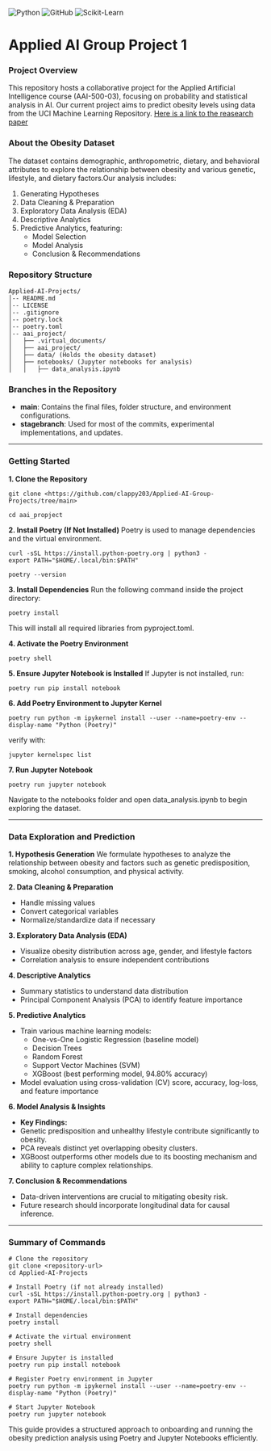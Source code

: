 ![Python](https://img.shields.io/badge/python-3670A0?style=for-the-badge&logo=python&logoColor=ffdd54) ![GitHub](https://img.shields.io/badge/GitHub-181717?style=flat-square&logo=GitHub&logoColor=white) ![Scikit-Learn](https://img.shields.io/badge/scikit--learn-F7931E?style=for-the-badge&logo=scikit-learn&logoColor=white)

# Applied AI Group Project 1

### **Project Overview**
This repository hosts a collaborative project for the Applied Artificial Intelligence course (AAI-500-03), focusing on probability and statistical analysis in AI. Our current project aims to predict obesity levels using data from the UCI Machine Learning Repository. [Here is a link to the reasearch paper](https://drive.google.com/file/d/1MyrZ4Fwynu6rkM8SO6BYm7R7-A3JLtKh/view?usp=drive_link)

### **About the Obesity Dataset**
The dataset contains demographic, anthropometric, dietary, and behavioral attributes to explore the relationship between obesity and various genetic, lifestyle, and dietary factors.Our analysis includes:
1. Generating Hypotheses
2. Data Cleaning & Preparation
3. Exploratory Data Analysis (EDA)
4. Descriptive Analytics
5. Predictive Analytics, featuring:
   - Model Selection
   - Model Analysis
   - Conclusion & Recommendations

### **Repository Structure**
```plaintext
Applied-AI-Projects/
│-- README.md
│-- LICENSE
│-- .gitignore
│-- poetry.lock
│-- poetry.toml
│-- aai_project/
│   ├── .virtual_documents/
│   ├── aai_project/
│   ├── data/ (Holds the obesity dataset)
│   ├── notebooks/ (Jupyter notebooks for analysis)
│   │   ├── data_analysis.ipynb
```

### **Branches in the Repository**
- **main**: Contains the final files, folder structure, and environment configurations.
- **stagebranch**: Used for most of the commits, experimental implementations, and updates.

---

### **Getting Started**
**1. Clone the Repository**
```
git clone <https://github.com/clappy203/Applied-AI-Group-Projects/tree/main>

cd aai_propject
```

**2. Install Poetry (If Not Installed)**
    Poetry is used to manage dependencies and the virtual environment.
```
curl -sSL https://install.python-poetry.org | python3 -
export PATH="$HOME/.local/bin:$PATH"

poetry --version
```

**3. Install Dependencies**
Run the following command inside the project directory:
```
poetry install
```
This will install all required libraries from pyproject.toml.

**4. Activate the Poetry Environment**
```
poetry shell
```

**5. Ensure Jupyter Notebook is Installed**
If Jupyter is not installed, run:
```
poetry run pip install notebook
```

**6. Add Poetry Environment to Jupyter Kernel**
```
poetry run python -m ipykernel install --user --name=poetry-env --display-name "Python (Poetry)"
```
verify with:
```
jupyter kernelspec list
```

**7. Run Jupyter Notebook**
```
poetry run jupyter notebook
```
Navigate to the notebooks folder and open data_analysis.ipynb to begin exploring the dataset.

---

### Data Exploration and Prediction

**1. Hypothesis Generation**
We formulate hypotheses to analyze the relationship between obesity and factors such as genetic predisposition, smoking, alcohol consumption, and physical activity.

**2. Data Cleaning & Preparation**
- Handle missing values
- Convert categorical variables
- Normalize/standardize data if necessary

**3. Exploratory Data Analysis (EDA)**
- Visualize obesity distribution across age, gender, and lifestyle factors
- Correlation analysis to ensure independent contributions

**4. Descriptive Analytics**
- Summary statistics to understand data distribution
- Principal Component Analysis (PCA) to identify feature importance

**5. Predictive Analytics**
- Train various machine learning models:
  - One-vs-One Logistic Regression (baseline model)
  - Decision Trees
  - Random Forest
  - Support Vector Machines (SVM)
  - XGBoost (best performing model, 94.80% accuracy)
- Model evaluation using cross-validation (CV) score, accuracy, log-loss, and feature importance

**6. Model Analysis & Insights**
- **Key Findings:**
- Genetic predisposition and unhealthy lifestyle contribute significantly to obesity.
- PCA reveals distinct yet overlapping obesity clusters.
- XGBoost outperforms other models due to its boosting mechanism and ability to capture complex relationships.

**7. Conclusion & Recommendations**
- Data-driven interventions are crucial to mitigating obesity risk.
- Future research should incorporate longitudinal data for causal inference.

---

### Summary of Commands
```
# Clone the repository
git clone <repository-url>
cd Applied-AI-Projects

# Install Poetry (if not already installed)
curl -sSL https://install.python-poetry.org | python3 -
export PATH="$HOME/.local/bin:$PATH"

# Install dependencies
poetry install

# Activate the virtual environment
poetry shell

# Ensure Jupyter is installed
poetry run pip install notebook

# Register Poetry environment in Jupyter
poetry run python -m ipykernel install --user --name=poetry-env --display-name "Python (Poetry)"

# Start Jupyter Notebook
poetry run jupyter notebook

```
This guide provides a structured approach to onboarding and running the obesity prediction analysis using Poetry and Jupyter Notebooks efficiently.
